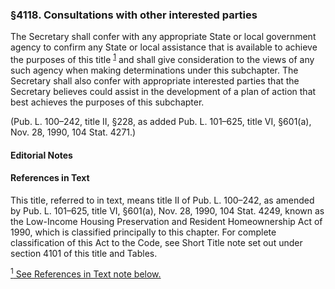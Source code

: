 ### §4118. Consultations with other interested parties ###

The Secretary shall confer with any appropriate State or local government agency to confirm any State or local assistance that is available to achieve the purposes of this title <sup><a href="#4118_1_target" name="4118_1">1</a></sup> and shall give consideration to the views of any such agency when making determinations under this subchapter. The Secretary shall also confer with appropriate interested parties that the Secretary believes could assist in the development of a plan of action that best achieves the purposes of this subchapter.

(Pub. L. 100–242, title II, §228, as added Pub. L. 101–625, title VI, §601(a), Nov. 28, 1990, 104 Stat. 4271.)

#### **Editorial Notes** ####

#### References in Text ####

This title, referred to in text, means title II of Pub. L. 100–242, as amended by Pub. L. 101–625, title VI, §601(a), Nov. 28, 1990, 104 Stat. 4249, known as the Low-Income Housing Preservation and Resident Homeownership Act of 1990, which is classified principally to this chapter. For complete classification of this Act to the Code, see Short Title note set out under section 4101 of this title and Tables.

[<sup>1</sup> See References in Text note below.](#4118_1)